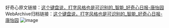 好奇心原文链接：[这个键盘说，打字风格也是可识别的_智能_好奇心日报-唐怡园](https://www.qdaily.com/articles/5796.html)
WebArchive归档链接：[这个键盘说，打字风格也是可识别的_智能_好奇心日报-唐怡园](http://web.archive.org/web/20190623165515/https://www.qdaily.com/articles/5796.html)
![image](http://ww3.sinaimg.cn/large/007d5XDply1g3w95i8edhj30u02v8kjg)